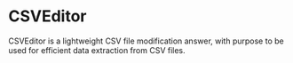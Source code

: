 # CSVEditor
CSVEditor is a lightweight CSV file modification answer, with purpose to be used for efficient data extraction from CSV files.
